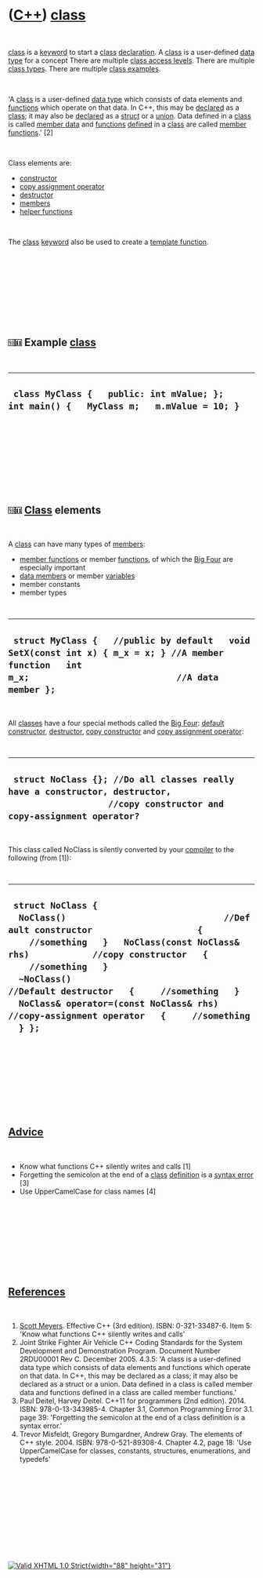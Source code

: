 



 

 

 

 

 

([C++](Cpp.htm)) [class](CppClass.htm)
======================================

 

[class](CppClass.htm) is a [keyword](CppKeyword.htm) to start a
[class](CppClass.htm) [declaration](CppDeclaration.htm). A
[class](CppClass.htm) is a user-defined [data type](CppDataType.htm) for
a concept There are multiple [class access levels](CppAccessLevel.htm).
There are multiple [class types](CppClassType.htm). There are multiple
[class examples](CppClassExample.htm).

 

'A [class](CppClass.htm) is a user-defined [data type](CppDataType.htm)
which consists of data elements and [functions](CppFunction.htm) which
operate on that data. In C++, this may be [declared](CppDeclaration.htm)
as a [class](CppClass.htm); it may also be
[declared](CppDeclaration.htm) as a [struct](CppStruct.htm) or a
[union](CppUnion.htm). Data defined in a [class](CppClass.htm) is called
[member data](CppMemberData.htm) and [functions](CppFunction.htm)
[defined](CppDefinition.htm) in a [class](CppClass.htm) are called
[member functions](CppMemberFunction.htm).' \[2\]

 

Class elements are:

-   [constructor](CppConstructor.htm)
-   [copy assignment operator](CppCopyAssignmentOperator.htm)
-   [destructor](CppDestructor.htm)
-   [members](CppMember.htm)
-   [helper functions](CppHelperFunction.htm)

 

The [class](CppClass.htm) [keyword](CppKeyword.htm) also be used to
create a [template function](CppTemplateFunction.htm).

 

 

 

 

 

![C++98](PicCpp98.png)![C++11](PicCpp11.png) Example [class](CppClass.htm)
--------------------------------------------------------------------------

 

  --------------------------------------------------------------------------------------------
  ` class MyClass {   public: int mValue; };   int main() {   MyClass m;   m.mValue = 10; }`
  --------------------------------------------------------------------------------------------

 

 

 

 

 

![C++98](PicCpp98.png)![C++11](PicCpp11.png) [Class](CppClass.htm) elements
---------------------------------------------------------------------------

 

A [class](CppClass.htm) can have many types of [members](CppMember.htm):

-   [member functions](CppMemberFunction.htm) or member
    [functions](CppFunction.htm), of which the [Big
    Four](CppBigFour.htm) are especially important
-   [data members](CppDataMember.htm) or member
    [variables](CppVariable.htm)
-   member constants
-   member types

 

  --------------------------------------------------------------------------------------------------------------------------------------------------------------
  ` struct MyClass {   //public by default   void SetX(const int x) { m_x = x; } //A member function   int m_x;                            //A data member };`
  --------------------------------------------------------------------------------------------------------------------------------------------------------------

 

All [classes](CppClass.htm) have a four special methods called the [Big
Four](CppBigFour.htm): [default constructor](CppDefaultConstructor.htm),
[destructor](CppDestructor.htm), [copy
constructor](CppCopyConstructor.htm) and [copy assignment
operator](CppCopyAssignmentOperator.htm):

 

  ---------------------------------------------------------------------------------------------------------------------------------------------------
  ` struct NoClass {}; //Do all classes really have a constructor, destructor,                    //copy constructor and copy-assignment operator?`
  ---------------------------------------------------------------------------------------------------------------------------------------------------

 

This class called NoClass is silently converted by your
[compiler](CppCompiler.htm) to the following (from \[1\]):

 

  ------------------------------------------------------------------------------------------------------------------------------------------------------------------------------------------------------------------------------------------------------------------------------------------------------------------------------------------------------------------------------------------------------
  ` struct NoClass {   NoClass()                              //Default constructor                    {     //something   }   NoClass(const NoClass& rhs)            //copy constructor   {     //something   }   ~NoClass()                             //Default destructor   {     //something   }   NoClass& operator=(const NoClass& rhs) //copy-assignment operator   {     //something   } };`
  ------------------------------------------------------------------------------------------------------------------------------------------------------------------------------------------------------------------------------------------------------------------------------------------------------------------------------------------------------------------------------------------------------

 

 

 

 

 

[Advice](CppAdvice.htm)
-----------------------

 

-   Know what functions C++ silently writes and calls \[1\]
-   Forgetting the semicolon at the end of a [class](CppClass.htm)
    [definition](CppDefinition.htm) is a [syntax
    error](CppSyntaxError.htm) \[3\]
-   Use UpperCamelCase for class names \[4\]

 

 

 

 

 

[References](CppReferences.htm)
-------------------------------

 

1.  [Scott Meyers](CppScottMeyers.htm). Effective C++ (3rd edition).
    ISBN: 0-321-33487-6. Item 5: 'Know what functions C++ silently
    writes and calls'
2.  Joint Strike Fighter Air Vehicle C++ Coding Standards for the System
    Development and Demonstration Program. Document Number 2RDU00001
    Rev C. December 2005. 4.3.5: 'A class is a user-defined data type
    which consists of data elements and functions which operate on
    that data. In C++, this may be declared as a class; it may also be
    declared as a struct or a union. Data defined in a class is called
    member data and functions defined in a class are called member
    functions.'
3.  Paul Deitel, Harvey Deitel. C++11 for programmers (2nd edition).
    2014. ISBN: 978-0-13-343985-4. Chapter 3.1, Common Programming
    Error 3.1. page 39: 'Forgetting the semicolon at the end of a class
    definition is a syntax error.'
4.  Trevor Misfeldt, Gregory Bumgardner, Andrew Gray. The elements of
    C++ style. 2004. ISBN: 978-0-521-89308-4. Chapter 4.2, page 18: 'Use
    UpperCamelCase for classes, constants, structures, enumerations, and
    typedefs'

 

 

 

 

 





 

[![Valid XHTML 1.0 Strict](valid-xhtml10.png){width="88"
height="31"}](http://validator.w3.org/check?uri=referer)
